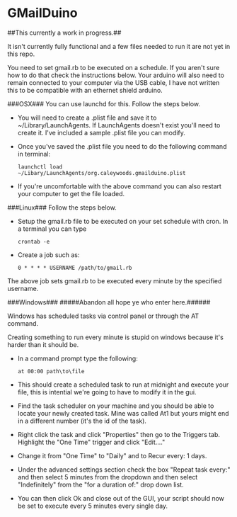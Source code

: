 GMailDuino
==========

##This currently a work in progress.##

It isn't currently fully functional and a few files needed to run it are
not yet in this repo.

You need to set gmail.rb to be executed on a schedule. If you aren't sure how to do that check the instructions
below. Your arduino will also need to remain connected to your computer via the USB cable, I have not written
this to be compatible with an ethernet shield arduino.

###OSX###
You can use launchd for this. Follow the steps below.

*  You will need to create a .plist file and save it to ~/Library/LaunchAgents. If LaunchAgents doesn't exist 
you'll need to create it. I've included a sample .plist file you can modify.

*  Once you've saved the .plist file you need to do the following command in terminal:

    `launchctl load ~/Libary/LaunchAgents/org.caleywoods.gmailduino.plist`

*  If you're uncomfortable with the above command you can also restart your computer to
get the file loaded.

###Linux###
Follow the steps below.

*  Setup the gmail.rb file to be executed on your set schedule with cron. In a terminal you can type

    `crontab -e`

*  Create a job such as:

    `0 * * * * USERNAME /path/to/gmail.rb`

The above job sets gmail.rb to be executed every minute by the specified username.

###Windows###
#####Abandon all hope ye who enter here.######

Windows has scheduled tasks via control panel or through the AT command.

Creating something to run every minute is stupid on windows because it's harder than it should be.

*  In a command prompt type the following:

    `at 00:00 path\to\file`

*  This should create a scheduled task to run at midnight and execute your file, this is intential we're going
to have to modify it in the gui.

*  Find the task scheduler on your machine and you should be able to locate your newly created task. Mine was
called At1 but yours might end in a different number (it's the id of the task).

*  Right click the task and click "Properties" then go to the Triggers tab. Highlight the "One Time" trigger and
click "Edit...."

*  Change it from "One Time" to "Daily" and to Recur every: 1 days.

*  Under the advanced settings section check the box "Repeat task every:" and then select 5 minutes from the
dropdown and then select "Indefinitely" from the "for a duration of:" drop down list.

*  You can then click Ok and close out of the GUI, your script should now be set to execute every 5 minutes every
single day.
